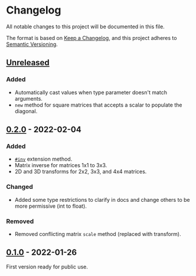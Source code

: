 # Changelog
All notable changes to this project will be documented in this file.

The format is based on [Keep a Changelog](https://keepachangelog.com/en/1.0.0/),
and this project adheres to [Semantic Versioning](https://semver.org/spec/v2.0.0.html).

## [Unreleased]
### Added
- Automatically cast values when type parameter doesn't match arguments.
- `new` method for square matrices that accepts a scalar to populate the diagonal.

## [0.2.0] - 2022-02-04
### Added
- [`#inv`](https://arctic-fox.gitlab.io/geode/Number.html#inv-instance-method) extension method.
- Matrix inverse for matrices 1x1 to 3x3.
- 2D and 3D transforms for 2x2, 3x3, and 4x4 matrices.

### Changed
- Added some type restrictions to clarify in docs and change others to be more permissive (int to float).

### Removed
- Removed conflicting matrix `scale` method (replaced with transform).

## [0.1.0] - 2022-01-26
First version ready for public use.

[Unreleased]: https://gitlab.com/arctic-fox/geode/-/compare/v0.2.0...master
[0.2.0]: https://gitlab.com/arctic-fox/geode/-/compare/v0.1.0...v0.2.0
[0.1.0]: https://gitlab.com/arctic-fox/geode/-/releases/v0.1.0
